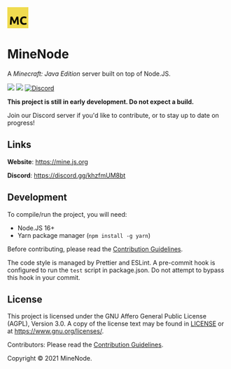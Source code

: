 <img src="docs/assets/icon_large.png" height="48">

# MineNode

A _Minecraft: Java Edition_ server built on top of Node.JS.

![](https://img.shields.io/badge/Minecraft-1.18-brightgreen)
[![](https://github.com/minenode/minenode/actions/workflows/ci.yml/badge.svg)](https://github.com/minenode/minenode/actions/workflows/ci.yml)
[![Discord](https://img.shields.io/discord/771964031903727646?color=5865F2&label=Discord&logo=discord&logoColor=white)](https://discord.gg/khzfmUM8bt)

**This project is still in early development. Do not expect a build.**

Join our Discord server if you'd like to contribute, or to stay up to date on progress!

## Links

**Website**: <https://mine.js.org>

**Discord**: <https://discord.gg/khzfmUM8bt>

## Development

To compile/run the project, you will need:

- Node.JS 16+
- Yarn package manager (`npm install -g yarn`)

Before contributing, please read the [Contribution Guidelines](CONTRIBUTING.md).

The code style is managed by Prettier and ESLint. A pre-commit hook is configured to run the `test` script in package.json. Do not attempt to bypass this hook in your commit.

## License

This project is licensed under the GNU Affero General Public License (AGPL), Version 3.0. A copy of the license text may be found in [LICENSE](LICENSE) or at <https://www.gnu.org/licenses/>.

Contributors: Please read the [Contribution Guidelines](CONTRIBUTING.md).

Copyright &copy; 2021 MineNode.
